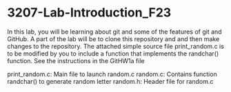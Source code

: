 # 3207-Lab-Introduction_F23
In this lab, you will be learning about git and some of the features of git and GitHub. A part of the lab will be to clone this repository and and then make changes to the repository.
The attached simple source file print_random.c is to be modified by you to include a function that implements the randchar() function.
See the instructions in the GitHW1a file

print_random.c: Main file to launch random.c
random.c: Contains function randchar() to generate random letter
random.h: Header file for random.c
